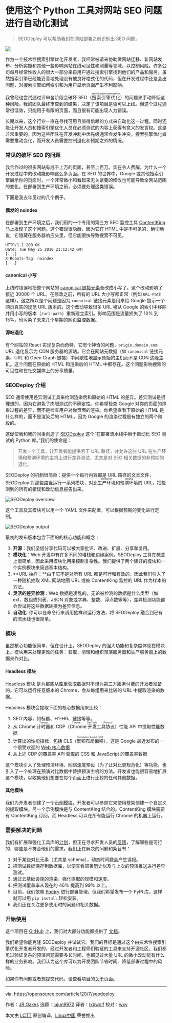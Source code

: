 [#]: collector: "lujun9972"
[#]: translator: "lxbwolf"
[#]: reviewer: "wxy"
[#]: publisher: " "
[#]: url: " "
[#]: subject: "Automate testing for website errors with this Python tool"
[#]: via: "https://opensource.com/article/20/7/seodeploy"
[#]: author: "JR Oakes https://opensource.com/users/jroakes"

使用这个 Python 工具对网站 SEO 问题进行自动化测试
======

> SEODeploy 可以帮助我们在网站部署之前识别出 SEO 问题。

![](https://img.linux.net.cn/data/attachment/album/202010/09/194928xbqvdd81amapgdae.jpg)

作为一个技术性搜索引擎优化开发者，我经常被请来协助做网站迁移、新网站发布、分析实施和其他一些影响网站在线可见性和测量等领域，以控制风险。许多公司每月经常性收入的很大一部分来自用户通过搜索引擎找到他们的产品和服务。虽然搜索引擎已经能妥善地处理没有被良好格式化的代码，但在开发过程中还是会出问题，对搜索引擎如何索引和为用户显示页面产生不利影响。

我曾经也尝试通过评审各阶段会破坏 SEO（<ruby>搜索引擎优化<rt>search engine optimization</rt></ruby>）的问题来手动降低这种风险。我的团队最终审查到的结果，决定了该项目是否可以上线。但这个过程通常很低效，只能用于有限的页面，而且很有可能出现人为错误。

长期以来，这个行业一直在寻找可用且值得信赖的方式来自动化这一过程，同时还能让开发人员和搜索引擎优化人员在必须测试的内容上获得有意义的发言权。这是非常重要的，因为这些团队在开发冲刺中优先级通常会发生冲突，搜索引擎优化者需要推动变化，而开发人员需要控制退化和预期之外的情况。

### 常见的破坏 SEO 的问题

我合作过的很多网站有成千上万的页面，甚至上百万。实在令人费解，为什么一个开发过程中的改动能影响这么多页面。在 SEO 的世界中，Google 或其他搜索引擎展示你的页面时，一个非常微小和看起来无关紧要的修改也可能导致全网站范围的变化。在部署到生产环境之前，必须要处理这类错误。

下面是我去年见过的几个例子。

#### 偶发的 noindex

在部署到生产环境之后，我们用的一个专用的第三方 SEO 监控工具 [ContentKing][2] 马上发现了这个问题。这个错误很隐蔽，因为它在 HTML 中是不可见的，确切地说，它隐藏在服务器响应头里，但它能很快导致搜索不可见。

```
HTTP/1.1 200 OK
Date: Tue May 25 2010 21:12:42 GMT
[...]
X-Robots-Tag: noindex
[...]
```

#### canonical 小写

上线时错误地把整个网站的 [canonical 链接元素][3]全改成小写了。这个改动影响了接近 30000 个 URL。在修改之前，所有的 URL 大小写都正常（例如 `URL-Path` 这样）。这之所以是个问题是因为 `canonical` 链接元素是用来给 Google 提示一个网页真实的规范 URL 版本的。这个改动导致很多 URL 被从 Google 的索引中移除并用小写的版本（`/url-path`）重新建立索引。影响范围是流量损失了 10% 到 15%，也污染了未来几个星期的网页监控数据。

#### 源站退化

有个网站的 React 实现复杂而奇特，它有个神奇的问题，`origin.domain.com` URL 退化显示为 CDN 服务器的源站。它会在网站元数据（如 `canonical` 链接元素、URL 和 Open Graph 链接）中间歇性地显示原始的主机而不是 CDN 边缘主机。这个问题在原始的 HTML 和渲染后的 HTML 中都存在。这个问题影响搜索的可见性和在社交媒体上的分享质量。

###  SEODeploy 介绍

SEO 通常使用差异测试工具来检测渲染后和原始的 HTML 的差异。差异测试是很理想的，因为它避免了肉眼测试的不确定性。你希望检查 Google 对你的页面的渲染过程的差异，而不是检查用户对你页面的渲染。你希望查看下原始的 HTML 是什么样的，而不是渲染后的 HTML，因为 Google 的渲染过程是有独立的两个阶段的。

这促使我和我的同事创造了 [SEODeploy][4] 这个“在部署流水线中用于自动化 SEO 测试的 Python 库。”我们的使命是：

> 开发一个工具，让开发者能提供若干 URL 路径，并允许这些 URL 在生产环境和预演环境的主机上进行差异测试，尤其是对 SEO 相关数据的非预期的退化。

SEODeploy 的机制很简单：提供一个每行内容都是 URL 路径的文本文件，SEODeploy 对那些路径运行一系列模块，对比<ruby>生产环境<rt>production</rt></ruby>和<ruby>预演环境<rt>staging</rt></ruby>的 URL，把检测到的所有的错误和改动信息报告出来。

![SEODeploy overview][5]

这个工具及其模块可以用一个 YAML 文件来配置，可以根据预期的变化进行定制。

![SEODeploy output][7]

最初的发布版本包含下面的的核心功能和概念：

  1. **开源**：我们坚信分享代码可以被大家批评、改进、扩展、分享和复用。
  2. **模块化**：Web 开发中有许多不同的堆栈和边缘案例。SEODeploy 工具在概念上很简单，因此采用模块化用来控制复杂性。我们提供了两个建好的模块和一个实例模块来简述基本结构。
  3. **URL 抽样：**由于它不是对所有 URL 都是可行和有效的，因此我们引入了一种随机抽取 XML 网站地图 URL 或被 ContentKing 监控的 URL 作为样本的方法。
  4. **灵活的差异检测**：Web 数据是凌乱的。无论被检测的数据是什么类型（如 ext、数组或列表、JSON 对象或字典、整数、浮点数等等），差异检测功能都会尝试将这些数据转换为差异信息。
  5. **自动化**: 你可以在命令行来调用抽样和运行方法，将 SEODeploy 融合到已有的流水线也很简单。

### 模块

虽然核心功能很简单，但在设计上，SEODeploy 的强大功能和复杂度体现在模块上。模块用来处理更难的任务：获取、清理和组织预演服务器和生产服务器上的数据来作对比。

#### Headless 模块

[Headless 模块][8] 是为那些从库里获取数据时不想为第三方服务付费的开发者准备的。它可以运行任意版本的 Chrome，会从每组用来比较的 URL 中提取渲染的数据。

Headless 模块会提取下面的核心数据用来比较：

  1. SEO 内容，如标题、H1-H6、链接等等。
  2. 从 Chrome <ruby>计时器<rt>Timings</rt></ruby>和 CDP（<ruby>Chrome 开发工具协议<rt>Chrome DevTools Protocol</rt></ruby>）性能 API 中提取性能数据
  3. 计算出的性能指标，包括 CLS（<ruby>累积布局偏移<rt>Cumulative Layout Shift</rt></ruby>），这是 Google 最近发布的一个很受欢迎的 [Web 核心数据][9]
  4. 从上述 CDP 的覆盖率 API 获取的 CSS 和 JavaScript 的覆盖率数据

这个模块引入了处理预演环境、网络速度预设（为了让对比更规范化）等功能，也引入了一个处理在预演对比数据中替换预演主机的方法。开发者也能很容易地扩展这个模块，以收集他们想要在每个页面上进行比较的任何其他数据。

#### 其他模块

我们为开发者创建了一个[示例模块][10]，开发者可以参照它来使用框架创建一个自定义的提取模块。另一个示例模块是与 ContentKing 结合的。ContentKing 模块需要有 ContentKing 订阅，而 Headless 可以在所有能运行 Chrome 的机器上运行。

### 需要解决的问题

我们有扩展和强化工具库的[计划][11]，但正在寻求开发人员的[反馈][12]，了解哪些是可行的，哪些是不符合他们的需求。我们正在解决的问题和条目有：

  1. 对于某些对比元素（尤其是 schema），动态时间戳会产生误报。
  2. 把测试数据保存到数据库，以便查看部署历史以及与上次的预演推送进行差异测试。
  3. 通过云基础设施的渲染，强化提取的规模和速度。
  4. 把测试覆盖率从现在的 46% 提高到 99% 以上。
  5. 目前，我们依赖 [Poetry][13] 进行部署管理，但我们希望发布一个 PyPl 库，这样就可以用 `pip install` 轻松安装。
  6. 我们还在关注更多使用时的问题和相关数据。

### 开始使用

这个项目在 [GitHub][4] 上，我们对大部分功能都提供了 [文档][14]。

我们希望你能克隆 SEODeploy 并试试它。我们的目标是通过这个由技术性搜索引擎优化开发者开发的、经过开发者和工程师们验证的工具来支持开源社区。我们都见过验证复杂的预演问题需要多长时间，也都见过大量 URL 的微小改动能有什么样的业务影响。我们认为这个库可以为开发团队节省时间、降低部署过程中的风险。

如果你有问题或者想提交代码，请查看项目的[关于][15]页面。

--------------------------------------------------------------------------------

via: https://opensource.com/article/20/7/seodeploy

作者：[JR Oakes][a]
选题：[lujun9972][b]
译者：[lxbwolf](https://github.com/lxbwolf)
校对：[wxy](https://github.com/wxy)

本文由 [LCTT](https://github.com/LCTT/TranslateProject) 原创编译，[Linux中国](https://linux.cn/) 荣誉推出

[a]: https://opensource.com/users/jroakes
[b]: https://github.com/lujun9972
[1]: https://opensource.com/sites/default/files/styles/image-full-size/public/lead-images/browser_screen_windows_files.png?itok=kLTeQUbY "Computer screen with files or windows open"
[2]: https://www.contentkingapp.com/
[3]: https://en.wikipedia.org/wiki/Canonical_link_element
[4]: https://github.com/locomotive-agency/SEODeploy
[5]: https://opensource.com/sites/default/files/uploads/seodeploy.png "SEODeploy overview"
[6]: https://creativecommons.org/licenses/by-sa/4.0/
[7]: https://opensource.com/sites/default/files/uploads/seodeploy_output.png "SEODeploy output"
[8]: https://locomotive-agency.github.io/SEODeploy/modules/headless/
[9]: https://web.dev/vitals/
[10]: https://locomotive-agency.github.io/SEODeploy/modules/creating/
[11]: https://locomotive-agency.github.io/SEODeploy/todo/
[12]: https://locomotive-agency.github.io/SEODeploy/about/#contact
[13]: https://python-poetry.org/
[14]: https://locomotive-agency.github.io/SEODeploy/
[15]: https://locomotive-agency.github.io/SEODeploy/about/
